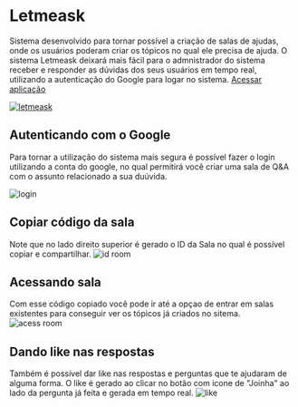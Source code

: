 # Letmeask
Sistema desenvolvido para tornar possível a criação de salas de ajudas, onde os usuários poderam criar os tópicos no qual ele precisa de ajuda. O sistema Letmeask deixará mais fácil para o admnistrador do sistema receber e responder as dúvidas dos seus usuários em tempo real, utilizando a autenticação do Google para logar no sistema.
[Acessar aplicação](https://letmeask-f7948.web.app/)

[![letmeask](https://firebasestorage.googleapis.com/v0/b/werlen-dev.appspot.com/o/projects%2Freadmes%2Fletmeask%2Fletmeask.png?alt=media&token=ff02ff66-81be-4d91-8631-0dd0ab792226)](https://letmeask-f7948.web.app/)

## Autenticando com o Google
Para tornar a utilização do sistema mais segura é possível fazer o login utilizando a conta do google, no qual permitirá você criar uma sala de Q&A com o assunto relacionado a sua duúvida.

![login](https://firebasestorage.googleapis.com/v0/b/werlen-dev.appspot.com/o/projects%2Freadmes%2Fletmeask%2Flogin-letmeask.gif?alt=media&token=fc06b309-7a8d-4440-9372-2efe8f256811)

## Copiar código da sala
Note que no lado direito superior é gerado o ID da Sala no qual é possível copiar e compartilhar.
![id room](https://firebasestorage.googleapis.com/v0/b/werlen-dev.appspot.com/o/projects%2Freadmes%2Fletmeask%2Fcodrrom.PNG?alt=media&token=7276b6cb-0ebb-4677-9d57-e2c8389b04e8)

## Acessando sala
Com esse código copiado você pode ir até a opçao de entrar em salas existentes para conseguir ver os tópicos já criados no sitema.
![acess room](https://firebasestorage.googleapis.com/v0/b/werlen-dev.appspot.com/o/projects%2Freadmes%2Fletmeask%2Facessroom-letmeask.gif?alt=media&token=73c23e26-729d-4ac4-8c0b-89298c3dffc5)

## Dando like nas respostas
Também é possível dar like nas respostas e perguntas que te ajudaram de alguma forma. O like é gerado ao clicar no botão com icone de "Joinha" ao lado da pergunta já feita e gerada em tempo real.
![like](https://firebasestorage.googleapis.com/v0/b/werlen-dev.appspot.com/o/projects%2Freadmes%2Fletmeask%2Fbutlike.png?alt=media&token=519afd0b-8940-4e2c-8c85-ec5e19f4eceb) 

